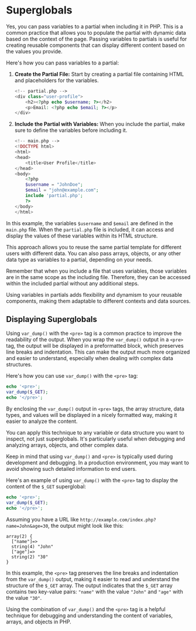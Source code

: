 # Superglobals
Yes, you can pass variables to a partial when including it in PHP. This is a common practice that allows you to populate the partial with dynamic data based on the context of the page. Passing variables to partials is useful for creating reusable components that can display different content based on the values you provide.

Here's how you can pass variables to a partial:

1. **Create the Partial File:**
   Start by creating a partial file containing HTML and placeholders for the variables.

   ```php
   <!-- partial.php -->
   <div class="user-profile">
       <h2><?php echo $username; ?></h2>
       <p>Email: <?php echo $email; ?></p>
   </div>
   ```

2. **Include the Partial with Variables:**
   When you include the partial, make sure to define the variables before including it.

   ```php
   <!-- main.php -->
   <!DOCTYPE html>
   <html>
   <head>
       <title>User Profile</title>
   </head>
   <body>
       <?php
       $username = "JohnDoe";
       $email = "john@example.com";
       include 'partial.php';
       ?>
   </body>
   </html>
   ```

In this example, the variables `$username` and `$email` are defined in the `main.php` file. When the `partial.php` file is included, it can access and display the values of these variables within its HTML structure.

This approach allows you to reuse the same partial template for different users with different data. You can also pass arrays, objects, or any other data type as variables to a partial, depending on your needs.

Remember that when you include a file that uses variables, those variables are in the same scope as the including file. Therefore, they can be accessed within the included partial without any additional steps.

Using variables in partials adds flexibility and dynamism to your reusable components, making them adaptable to different contexts and data sources.

## Displaying Superglobals

Using `var_dump()` with the `<pre>` tag is a common practice to improve the readability of the output. When you wrap the `var_dump()` output in a `<pre>` tag, the output will be displayed in a preformatted block, which preserves line breaks and indentation. This can make the output much more organized and easier to understand, especially when dealing with complex data structures.

Here's how you can use `var_dump()` with the `<pre>` tag:

```php
echo '<pre>';
var_dump($_GET);
echo '</pre>';
```

By enclosing the `var_dump()` output in `<pre>` tags, the array structure, data types, and values will be displayed in a nicely formatted way, making it easier to analyze the content.

You can apply this technique to any variable or data structure you want to inspect, not just superglobals. It's particularly useful when debugging and analyzing arrays, objects, and other complex data.

Keep in mind that using `var_dump()` and `<pre>` is typically used during development and debugging. In a production environment, you may want to avoid showing such detailed information to end users.

Here's an example of using `var_dump()` with the `<pre>` tag to display the content of the `$_GET` superglobal:

```php
echo '<pre>';
var_dump($_GET);
echo '</pre>';
```

Assuming you have a URL like `http://example.com/index.php?name=John&age=30`, the output might look like this:

```
array(2) {
  ["name"]=>
  string(4) "John"
  ["age"]=>
  string(2) "30"
}
```

In this example, the `<pre>` tag preserves the line breaks and indentation from the `var_dump()` output, making it easier to read and understand the structure of the `$_GET` array. The output indicates that the `$_GET` array contains two key-value pairs: `"name"` with the value `"John"` and `"age"` with the value `"30"`.

Using the combination of `var_dump()` and the `<pre>` tag is a helpful technique for debugging and understanding the content of variables, arrays, and objects in PHP.